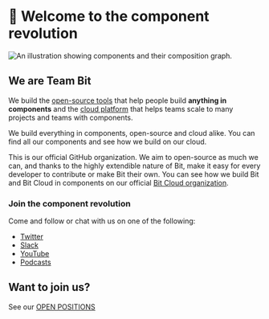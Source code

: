# 👋 Welcome to the component revolution

![An illustration showing components and their composition graph.](https://storage.googleapis.com/bit-docs/Banner%20image%20Twitter%201500x500%20Dark%20(5).png)

## We are **Team Bit**

We build the [open-source tools](https://github.com/teambit/bit) that help people build **anything in components** and the [cloud platform](https://bit.dev/) that helps teams scale to many projects and teams with components.  

We build everything in components, open-source and cloud alike. You can find all our components and see how we build on our cloud.  

This is our official GitHub organization. We aim to open-source as much we can, and thanks to the highly extendible nature of Bit, make it easy for every developer to contribute or make Bit their own. You can see how we build Bit and Bit Cloud in components on our official [Bit Cloud organization](https://bit.dev/teambit).

### Join the component revolution

Come and follow or chat with us on one of the following:

- [Twitter](https://twitter.com/bitdev_)
- [Slack](https://join.slack.com/t/bit-dev-community/shared_invite/zt-o2tim18y-UzwOCFdTafmFKEqm2tXE4w)
- [YouTube](https://www.youtube.com/channel/UCuNkM3qIO79Q3-VrkcDiXfw)
- [Podcasts](https://harmony-docs.bit.dev/resources/podcasts)

## Want to join us?

See our [OPEN POSITIONS](https://bit.breezy.hr/)

